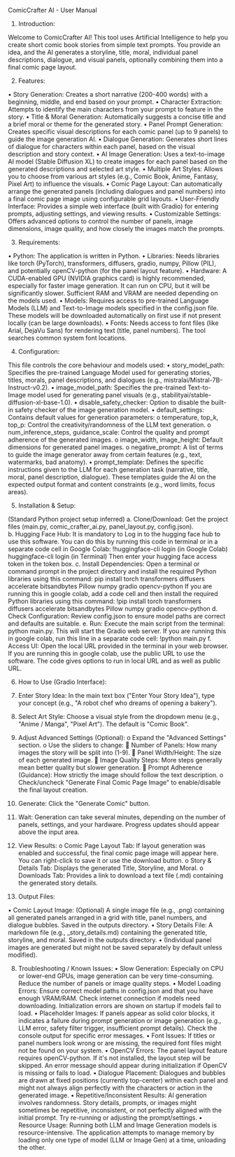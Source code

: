 ComicCrafter AI - User Manual
1. Introduction:
   
Welcome to ComicCrafter AI! This tool uses Artificial Intelligence to help you create short comic book stories from simple text prompts. You provide an idea, and the AI generates a storyline, title, moral, individual panel descriptions, dialogue, and visual panels, optionally combining them into a final comic page layout.

2. Features:
   
•	Story Generation: Creates a short narrative (200-400 words) with a beginning, middle, and end based on your prompt.
•	Character Extraction: Attempts to identify the main characters from your prompt to feature in the story.
•	Title & Moral Generation: Automatically suggests a concise title and a brief moral or theme for the generated story.
•	Panel Prompt Generation: Creates specific visual descriptions for each comic panel (up to 9 panels) to guide the image generation AI.
•	Dialogue Generation: Generates short lines of dialogue for characters within each panel, based on the visual description and story context.
•	AI Image Generation: Uses a text-to-image AI model (Stable Diffusion XL) to create images for each panel based on the generated descriptions and selected art style.
•	Multiple Art Styles: Allows you to choose from various art styles (e.g., Comic Book, Anime, Fantasy, Pixel Art) to influence the visuals.
•	Comic Page Layout: Can automatically arrange the generated panels (including dialogues and panel numbers) into a final comic page image using configurable grid layouts.
•	User-Friendly Interface: Provides a simple web interface (built with Gradio) for entering prompts, adjusting settings, and viewing results.
•	Customizable Settings: Offers advanced options to control the number of panels, image dimensions, image quality, and how closely the images match the prompts.

3. Requirements:

•	Python: The application is written in Python.
•	Libraries: Needs libraries like torch (PyTorch), transformers, diffusers, gradio, numpy, Pillow (PIL), and potentially openCV-python (for the panel layout feature).
•	Hardware: A CUDA-enabled GPU (NVIDIA graphics card) is highly recommended, especially for faster image generation. It can run on CPU, but it will be significantly slower. Sufficient RAM and VRAM are needed depending on the models used.
•	Models: Requires access to pre-trained Language Models (LLM) and Text-to-Image models specified in the config.json file. These models will be downloaded automatically on first use if not present locally (can be large downloads).
•	Fonts: Needs access to font files (like Arial, DejaVu Sans) for rendering text (title, panel numbers). The tool searches common system font locations.

4. Configuration:
   
This file controls the core behaviour and models used:
•	story_model_path: Specifies the pre-trained Language Model used for generating stories, titles, morals, panel descriptions, and dialogues (e.g., mistralai/Mistral-7B-Instruct-v0.2).
•	image_model_path: Specifies the pre-trained Text-to-Image model used for generating panel visuals (e.g., stabilityai/stable-diffusion-xl-base-1.0).
•	disable_safety_checker: Option to disable the built-in safety checker of the image generation model.
•	default_settings: Contains default values for generation parameters: 
o	temperature, top_k, top_p: Control the creativity/randomness of the LLM text generation.
o	num_inference_steps, guidance_scale: Control the quality and prompt adherence of the generated images.
o	image_width, image_height: Default dimensions for generated panel images.
o	negative_prompt: A list of terms to guide the image generator away from certain features (e.g., text, watermarks, bad anatomy).
•	prompt_template: Defines the specific instructions given to the LLM for each generation task (narrative, title, moral, panel description, dialogue). These templates guide the AI on the expected output format and content constraints (e.g., word limits, focus areas).

5. Installation & Setup:
   
(Standard Python project setup inferred)
a.	Clone/Download: Get the project files (main.py, comic_crafter_ai.py, panel_layout.py, config.json).                                                     
b.	Hugging Face Hub: It is mandatory to Log in to the hugging face hub to use this software. You can do this by running this code in terminal or in a separate code cell in Google Colab:
!huggingface-cli login (in Google Colab)
huggingface-cli login (in Terminal)
Then enter your hugging face access token in the token box.
c.	Install Dependencies: Open a terminal or command prompt in the project directory and install the required Python libraries using this command: 
pip install torch transformers diffusers accelerate bitsandbytes Pillow numpy gradio opencv-python
If you are running this in google colab, add a code cell and then install the required Python libraries using this command: 
!pip install torch transformers diffusers accelerate bitsandbytes Pillow numpy gradio opencv-python
d.	Check Configuration: Review config.json to ensure model paths are correct and defaults are suitable.
e.	Run: Execute the main script from the terminal: python main.py. This will start the Gradio web server.
If you are running this in google colab, run this line in a separate code cell: 
!python main.py
f.	Access UI: Open the local URL provided in the terminal in your web browser.
If you are running this in google colab, use the public URL to use the software. The code gives options to run in local URL and as well as public URL.

6. How to Use (Gradio Interface):
   
1.	Enter Story Idea: In the main text box ("Enter Your Story Idea"), type your concept (e.g., "A robot chef who dreams of opening a bakery").
2.	Select Art Style: Choose a visual style from the dropdown menu (e.g., "Anime / Manga", "Pixel Art"). The default is "Comic Book".
3.	Adjust Advanced Settings (Optional): 
o	Expand the "Advanced Settings" section.
o	Use the sliders to change: 
	Number of Panels: How many images the story will be split into (1-9).
	Panel Width/Height: The size of each generated image.
	Image Quality Steps: More steps generally mean better quality but slower generation.
	Prompt Adherence (Guidance): How strictly the image should follow the text description.
o	Check/uncheck "Generate Final Comic Page Image" to enable/disable the final layout creation.
4.	Generate: Click the "Generate Comic" button.
5.	Wait: Generation can take several minutes, depending on the number of panels, settings, and your hardware. Progress updates should appear above the input area.
6.	View Results: 
o	Comic Page Layout Tab: If layout generation was enabled and successful, the final comic page image will appear here. You can right-click to save it or use the download button.
o	Story & Details Tab: Displays the generated Title, Storyline, and Moral.
o	Downloads Tab: Provides a link to download a text file (.md) containing the generated story details.

7. Output Files:
   
•	Comic Layout Image: (Optional) A single image file (e.g., .png) containing all generated panels arranged in a grid with title, panel numbers, and dialogue bubbles. Saved in the outputs directory.
•	Story Details File: A markdown file (e.g., _story_details.md) containing the generated title, storyline, and moral. Saved in the outputs directory.
•	(Individual panel images are generated but might not be saved separately by default unless modified).

8. Troubleshooting / Known Issues:
•	Slow Generation: Especially on CPU or lower-end GPUs, image generation can be very time-consuming. Reduce the number of panels or image quality steps.
•	Model Loading Errors: Ensure correct model paths in config.json and that you have enough VRAM/RAM. Check internet connection if models need downloading. Initialization errors are shown on startup if models fail to load.
•	Placeholder Images: If panels appear as solid color blocks, it indicates a failure during prompt generation or image generation (e.g., LLM error, safety filter trigger, insufficient prompt details). Check the console output for specific error messages.
•	Font Issues: If titles or panel numbers look wrong or are missing, the required font files might not be found on your system.
•	OpenCV Errors: The panel layout feature requires openCV-python. If it's not installed, the layout step will be skipped. An error message should appear during initialization if OpenCV is missing or fails to load.
•	Dialogue Placement: Dialogues and bubbles are drawn at fixed positions (currently top-center) within each panel and might not always align perfectly with the characters or action in the generated image.
•	Repetitive/Inconsistent Results: AI generation involves randomness. Story details, prompts, or images might sometimes be repetitive, inconsistent, or not perfectly aligned with the initial prompt. Try re-running or adjusting the prompt/settings.
•	Resource Usage: Running both LLM and Image Generation models is resource-intensive. The application attempts to manage memory by loading only one type of model (LLM or Image Gen) at a time, unloading the other.
